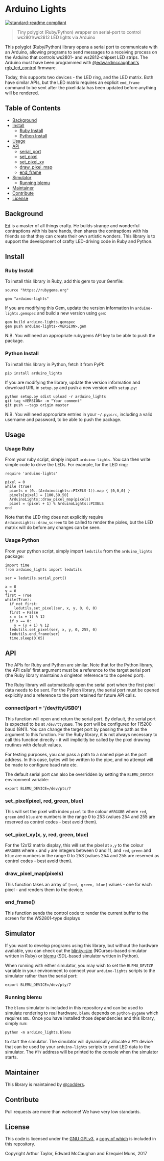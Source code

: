 # Arduino Lights

[![standard-readme compliant](https://img.shields.io/badge/readme%20style-standard-brightgreen.svg?style=flat-square)](https://github.com/RichardLitt/standard-readme)

> Tiny polyglot (Ruby/Python) wrapper on serial-port to control ws2801/ws2812 LED lights via Arduino

This polyglot (Ruby/Python) library opens a serial port to communicate with an Arduino, allowing programs to send messages to a receiving process on the Arduino that controls ws2801- and ws2812-chipset LED strips. The Arduino must have been programmed with [@edwardmccaughan's](https://github.com/edwardmccaughan) [rgb_led_control](https://github.com/edwardmccaughan/rgb_led_control) firmware.

Today, this supports two devices - the LED ring, and the LED matrix. Both have similar APIs, but the LED matrix requires an explicit `end_frame` command to be sent after the pixel data has been updated before anything will be rendered.

## Table of Contents

 - [Background](#background)
 - [Install](#install)
   - [Ruby Install](#ruby-install)
   - [Python Install](#python-install)
 - [Usage](#usage)
 - [API](#api)
   - [serial_port](#serial_portport--devttyusb0)
   - [set_pixel](#set_pixelpixel-red-green-blue)
   - [set_pixel_xy](#set_pixel_xyx-y-red-green-blue)
   - [draw_pixel_map](#draw_pixel_mappixels)
   - [end_frame](#end_frame)
 - [Simulator](#simulator)
   - [Running blemu](#running-blemu)
 - [Maintainer](#maintainer)
 - [Contribute](#contribute)
 - [License](#license)

## Background

[Ed](https://github.com/edwardmccaughan) is a master of all things crafty. He builds strange and wonderful contraptions with his bare hands, then shares the contraptions with his friends so that they can create their own artistic wonders. This library is to support the development of crafty LED-driving code in Ruby and Python.

## Install

### Ruby Install

To install this library in Ruby, add this gem to your Gemfile:

```
source "https://rubygems.org"

gem "arduino-lights"
```

If you are modifying this Gem, update the version information in `arduino-lights.gemspec` and build a new version using `gem`:

```
gem build arduino-lights.gemspec
gem push arduino-lights-<VERSION>.gem
```

N.B. You will need an appropriate rubygems API key to be able to push the package.

### Python Install

To install this library in Python, fetch it from PyPI:

```
pip install arduino_lights
```

If you are modifying the library, update the version information and download URL in `setup.py` and push a new version with `setup.py`:

```
python setup.py sdist upload -r arduino_lights
git tag <VERSION> -m "Your comment"
git push --tags origin master

```

N.B. You will need appropriate entries in your `~/.pypirc`, including a valid username and password, to be able to push the package.

## Usage

### Usage Ruby

From your ruby script, simply import `arduino-lights`. You can then write simple code to drive the LEDs. For example, for the LED ring:

```
require 'arduino-lights'

pixel = 0
while (true)
  pixels = (0..(ArduinoLights::PIXELS-1)).map { [0,0,0] }
  pixels[pixel] = [100,50,50]
  ArduinoLights::draw_pixel_map(pixels)
  pixel = (pixel + 1) % ArduinoLights::PIXELS
end

```

Note that the LED ring does not explicitly require `ArduinoLights::draw_screen` to be called to render the pixles, but the LED matrix will do before any changes can be seen.

### Usage Python

From your python script, simply import `ledutils` from the `arduino_lights` package:

```
import time
from arduino_lights import ledutils

ser = ledutils.serial_port()

x = 0
y = 0
first = True
while(True):
  if not first:
    ledutils.set_pixel(ser, x, y, 0, 0, 0)
  first = False
  x = (x + 1) % 12
  if x == 0:
    y = (y + 1) % 12
  ledutils.set_pixel(ser, x, y, 0, 255, 0)
  ledutils.end_frame(ser)
  time.sleep(0.05)

```

## API

The APIs for Ruby and Python are similar. Note that for the Python library, the API calls' first argument must be a reference to the target serial port (the Ruby library maintains a singleton reference to the opened port).

The Ruby library will automatically open the serial port when the first pixel data needs to be sent. For the Python library, the serial port must be opened explicitly and a reference to the port retained for future API calls.

### connect(port = '/dev/ttyUSB0')

This function will open and return the serial port. By default, the serial port is expected to be at `/dev/ttyUSB0`. The port will be configured for 115200 baud (8N1). You can change the target port by passing the path as the argument to this function. For the Ruby library, it is not always necessary to call this function directly - it will implicitly be called by the pixel drawing routines with default values.

For testing purposes, you can pass a path to a named pipe as the port address. In this case, bytes will be written to the pipe, and no attempt will be made to configure baud rate etc.

The default serial port can also be overridden by setting the `BLEMU_DEVICE` environment variable:

```
export BLEMU_DEVICE=/dev/pts/7
```

### set_pixel(pixel, red, green, blue)

This will set the pixel with index `pixel` to the colour `#RRGGBB` where `red`, `green` and `blue` are numbers in the range 0 to 253 (values 254 and 255 are reserved as control codes - best avoid them).

### set_pixel_xy(x, y, red, green, blue)

For the 12x12 matrix display, this will set the pixel at `x,y` to the colour `#RRGGBB` where `x` and `y` are integers between 0 and 11, and `red`, `green` and `blue` are numbers in the range 0 to 253 (values 254 and 255 are reserved as control codes - best avoid them).

### draw_pixel_map(pixels)

This function takes an array of `[red, green, blue]` values - one for each pixel - and renders them to the device.

### end_frame()

This function sends the control code to render the current buffer to the screen for the WS2801-type displays

## Simulator

If you want to develop programs using this library, but without the hardware available, you can check out the [blinky-sim](https://github.com/craftcodiness/blinky-sim) (NCurses-based simulator written in Ruby) or [blemu](arduino_lights/blemu.py) (SDL-based simulator written in Python).

When running with either simulator, you may wish to set the `BLEMU_DEVICE` variable in your environment to connect your `arduino-lights` scripts to the simulator rather than the serial port:

```
export BLEMU_DEVICE=/dev/pty/7
```

### Running blemu

The `blemu` simulator is included in this repository and can be used to simulate rendering to real hardware. `blemu` depends on `python-pygame` which requires `SDL`. Once you have installed those dependencies and this library, simply run:

```
python -m arduino_lights.blemu
```

to start the simulator. The simulator will dynamically allocate a `PTY` device that can be used by your `arduino-lights` scripts to send LED data to the simulator. The `PTY` address will be printed to the console when the simulator starts.

## Maintainer

This library is maintained by [@codders](https://github.com/codders).

## Contribute

Pull requests are more than welcome! We have very low standards.

## License

This code is licensed under the [GNU GPLv3](https://www.gnu.org/licenses/gpl.txt), a [copy of which](LICENSE) is included in this repository.

Copyright Arthur Taylor, Edward McCaughan and Ezequiel Muns, 2017
